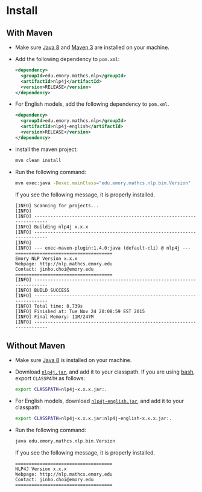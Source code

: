 # Install

## With Maven

* Make sure [Java 8](http://www.oracle.com/technetwork/java/javase/) and [Maven 3](https://maven.apache.org) are installed on your machine.
* Add the following dependency to `pom.xml`:

	```xml
    <dependency>
      <groupId>edu.emory.mathcs.nlp</groupId>
      <artifactId>nlp4j</artifactId>
      <version>RELEASE</version>
    </dependency>
	```

* For English models, add the following dependency to `pom.xml`.

	```xml
    <dependency>
      <groupId>edu.emory.mathcs.nlp</groupId>
      <artifactId>nlp4j-english</artifactId>
      <version>RELEASE</version>
    </dependency>
	```
	
* Install the maven project:

	```bash
	mvn clean install
	```
	
* Run the following command:

	```bash
	mvn exec:java -Dexec.mainClass="edu.emory.mathcs.nlp.bin.Version"
	```

	If you see the following message, it is properly installed.

	```
	[INFO] Scanning for projects...
	[INFO]                                                                         
	[INFO] ------------------------------------------------------------------------
	[INFO] Building nlp4j x.x.x
	[INFO] ------------------------------------------------------------------------
	[INFO] 
	[INFO] --- exec-maven-plugin:1.4.0:java (default-cli) @ nlp4j ---
	====================================
	Emory NLP Version x.x.x
	Webpage: http://nlp.mathcs.emory.edu
	Contact: jinho.choi@emory.edu
	====================================
	[INFO] ------------------------------------------------------------------------
	[INFO] BUILD SUCCESS
	[INFO] ------------------------------------------------------------------------
	[INFO] Total time: 0.739s
	[INFO] Finished at: Tue Nov 24 20:08:59 EST 2015
	[INFO] Final Memory: 11M/247M
	[INFO] ------------------------------------------------------------------------
	```

## Without Maven

* Make sure [Java 8](http://www.oracle.com/technetwork/java/javase/) is installed on your machine.
* Download [`nlp4j.jar`](http://nlp.mathcs.emory.edu/nlp4j/nlp4j-1.0.0.jar), and add it to your classpath. If you are using [bash](https://www.gnu.org/software/bash/), export `CLASSPATH` as follows:

	```bash
	export CLASSPATH=nlp4j-x.x.x.jar:.
	```

* For English models, download [`nlp4j-english.jar`](http://search.maven.org/remotecontent?filepath=edu/emory/mathcs/nlp/nlp4j-english/1.0.0/nlp4j-english-1.0.0.jar), and add it to your classpath:

	```bash
	export CLASSPATH=nlp4j-x.x.x.jar:nlp4j-english-x.x.x.jar:.
	```
	
* Run the following command:

	```bash
	java edu.emory.mathcs.nlp.bin.Version
	```

	If you see the following message, it is properly installed.

	```
	====================================
	NLP4J Version x.x.x
	Webpage: http://nlp.mathcs.emory.edu
	Contact: jinho.choi@emory.edu
	====================================
	```